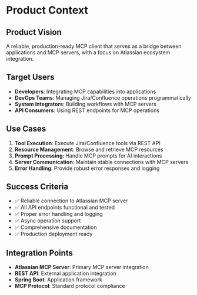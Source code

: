 # Product Context

## Product Vision
A reliable, production-ready MCP client that serves as a bridge between applications and MCP servers, with a focus on Atlassian ecosystem integration.

## Target Users
- **Developers**: Integrating MCP capabilities into applications
- **DevOps Teams**: Managing Jira/Confluence operations programmatically
- **System Integrators**: Building workflows with MCP servers
- **API Consumers**: Using REST endpoints for MCP operations

## Use Cases
1. **Tool Execution**: Execute Jira/Confluence tools via REST API
2. **Resource Management**: Browse and retrieve MCP resources
3. **Prompt Processing**: Handle MCP prompts for AI interactions
4. **Server Communication**: Maintain stable connections with MCP servers
5. **Error Handling**: Provide robust error responses and logging

## Success Criteria
- ✅ Reliable connection to Atlassian MCP server
- ✅ All API endpoints functional and tested
- ✅ Proper error handling and logging
- ✅ Async operation support
- ✅ Comprehensive documentation
- ✅ Production deployment ready

## Integration Points
- **Atlassian MCP Server**: Primary MCP server integration
- **REST API**: External application integration
- **Spring Boot**: Application framework
- **MCP Protocol**: Standard protocol compliance

